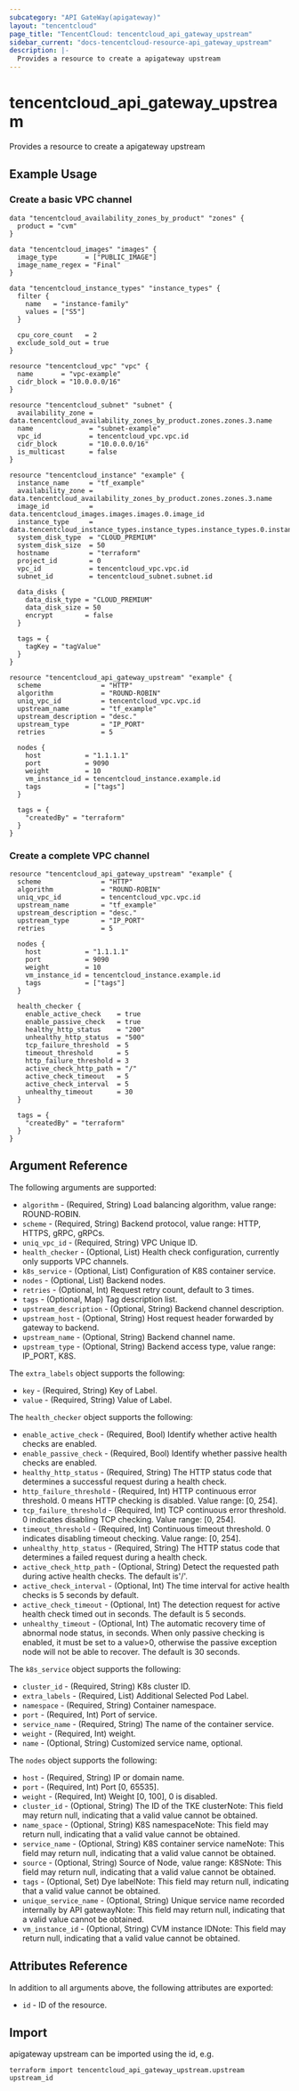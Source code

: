 ```yaml
---
subcategory: "API GateWay(apigateway)"
layout: "tencentcloud"
page_title: "TencentCloud: tencentcloud_api_gateway_upstream"
sidebar_current: "docs-tencentcloud-resource-api_gateway_upstream"
description: |-
  Provides a resource to create a apigateway upstream
---
```


# tencentcloud_api_gateway_upstream

Provides a resource to create a apigateway upstream

## Example Usage

### Create a basic VPC channel

```hcl
data "tencentcloud_availability_zones_by_product" "zones" {
  product = "cvm"
}

data "tencentcloud_images" "images" {
  image_type       = ["PUBLIC_IMAGE"]
  image_name_regex = "Final"
}

data "tencentcloud_instance_types" "instance_types" {
  filter {
    name   = "instance-family"
    values = ["S5"]
  }

  cpu_core_count   = 2
  exclude_sold_out = true
}

resource "tencentcloud_vpc" "vpc" {
  name       = "vpc-example"
  cidr_block = "10.0.0.0/16"
}

resource "tencentcloud_subnet" "subnet" {
  availability_zone = data.tencentcloud_availability_zones_by_product.zones.zones.3.name
  name              = "subnet-example"
  vpc_id            = tencentcloud_vpc.vpc.id
  cidr_block        = "10.0.0.0/16"
  is_multicast      = false
}

resource "tencentcloud_instance" "example" {
  instance_name     = "tf_example"
  availability_zone = data.tencentcloud_availability_zones_by_product.zones.zones.3.name
  image_id          = data.tencentcloud_images.images.images.0.image_id
  instance_type     = data.tencentcloud_instance_types.instance_types.instance_types.0.instance_type
  system_disk_type  = "CLOUD_PREMIUM"
  system_disk_size  = 50
  hostname          = "terraform"
  project_id        = 0
  vpc_id            = tencentcloud_vpc.vpc.id
  subnet_id         = tencentcloud_subnet.subnet.id

  data_disks {
    data_disk_type = "CLOUD_PREMIUM"
    data_disk_size = 50
    encrypt        = false
  }

  tags = {
    tagKey = "tagValue"
  }
}

resource "tencentcloud_api_gateway_upstream" "example" {
  scheme               = "HTTP"
  algorithm            = "ROUND-ROBIN"
  uniq_vpc_id          = tencentcloud_vpc.vpc.id
  upstream_name        = "tf_example"
  upstream_description = "desc."
  upstream_type        = "IP_PORT"
  retries              = 5

  nodes {
    host           = "1.1.1.1"
    port           = 9090
    weight         = 10
    vm_instance_id = tencentcloud_instance.example.id
    tags           = ["tags"]
  }

  tags = {
    "createdBy" = "terraform"
  }
}
```

### Create a complete VPC channel

```hcl
resource "tencentcloud_api_gateway_upstream" "example" {
  scheme               = "HTTP"
  algorithm            = "ROUND-ROBIN"
  uniq_vpc_id          = tencentcloud_vpc.vpc.id
  upstream_name        = "tf_example"
  upstream_description = "desc."
  upstream_type        = "IP_PORT"
  retries              = 5

  nodes {
    host           = "1.1.1.1"
    port           = 9090
    weight         = 10
    vm_instance_id = tencentcloud_instance.example.id
    tags           = ["tags"]
  }

  health_checker {
    enable_active_check    = true
    enable_passive_check   = true
    healthy_http_status    = "200"
    unhealthy_http_status  = "500"
    tcp_failure_threshold  = 5
    timeout_threshold      = 5
    http_failure_threshold = 3
    active_check_http_path = "/"
    active_check_timeout   = 5
    active_check_interval  = 5
    unhealthy_timeout      = 30
  }

  tags = {
    "createdBy" = "terraform"
  }
}
```

## Argument Reference

The following arguments are supported:

* `algorithm` - (Required, String) Load balancing algorithm, value range: ROUND-ROBIN.
* `scheme` - (Required, String) Backend protocol, value range: HTTP, HTTPS, gRPC, gRPCs.
* `uniq_vpc_id` - (Required, String) VPC Unique ID.
* `health_checker` - (Optional, List) Health check configuration, currently only supports VPC channels.
* `k8s_service` - (Optional, List) Configuration of K8S container service.
* `nodes` - (Optional, List) Backend nodes.
* `retries` - (Optional, Int) Request retry count, default to 3 times.
* `tags` - (Optional, Map) Tag description list.
* `upstream_description` - (Optional, String) Backend channel description.
* `upstream_host` - (Optional, String) Host request header forwarded by gateway to backend.
* `upstream_name` - (Optional, String) Backend channel name.
* `upstream_type` - (Optional, String) Backend access type, value range: IP_PORT, K8S.

The `extra_labels` object supports the following:

* `key` - (Required, String) Key of Label.
* `value` - (Required, String) Value of Label.

The `health_checker` object supports the following:

* `enable_active_check` - (Required, Bool) Identify whether active health checks are enabled.
* `enable_passive_check` - (Required, Bool) Identify whether passive health checks are enabled.
* `healthy_http_status` - (Required, String) The HTTP status code that determines a successful request during a health check.
* `http_failure_threshold` - (Required, Int) HTTP continuous error threshold. 0 means HTTP checking is disabled. Value range: [0, 254].
* `tcp_failure_threshold` - (Required, Int) TCP continuous error threshold. 0 indicates disabling TCP checking. Value range: [0, 254].
* `timeout_threshold` - (Required, Int) Continuous timeout threshold. 0 indicates disabling timeout checking. Value range: [0, 254].
* `unhealthy_http_status` - (Required, String) The HTTP status code that determines a failed request during a health check.
* `active_check_http_path` - (Optional, String) Detect the requested path during active health checks. The default is&#39;/&#39;.
* `active_check_interval` - (Optional, Int) The time interval for active health checks is 5 seconds by default.
* `active_check_timeout` - (Optional, Int) The detection request for active health check timed out in seconds. The default is 5 seconds.
* `unhealthy_timeout` - (Optional, Int) The automatic recovery time of abnormal node status, in seconds. When only passive checking is enabled, it must be set to a value&gt;0, otherwise the passive exception node will not be able to recover. The default is 30 seconds.

The `k8s_service` object supports the following:

* `cluster_id` - (Required, String) K8s cluster ID.
* `extra_labels` - (Required, List) Additional Selected Pod Label.
* `namespace` - (Required, String) Container namespace.
* `port` - (Required, Int) Port of service.
* `service_name` - (Required, String) The name of the container service.
* `weight` - (Required, Int) weight.
* `name` - (Optional, String) Customized service name, optional.

The `nodes` object supports the following:

* `host` - (Required, String) IP or domain name.
* `port` - (Required, Int) Port [0, 65535].
* `weight` - (Required, Int) Weight [0, 100], 0 is disabled.
* `cluster_id` - (Optional, String) The ID of the TKE clusterNote: This field may return null, indicating that a valid value cannot be obtained.
* `name_space` - (Optional, String) K8S namespaceNote: This field may return null, indicating that a valid value cannot be obtained.
* `service_name` - (Optional, String) K8S container service nameNote: This field may return null, indicating that a valid value cannot be obtained.
* `source` - (Optional, String) Source of Node, value range: K8SNote: This field may return null, indicating that a valid value cannot be obtained.
* `tags` - (Optional, Set) Dye labelNote: This field may return null, indicating that a valid value cannot be obtained.
* `unique_service_name` - (Optional, String) Unique service name recorded internally by API gatewayNote: This field may return null, indicating that a valid value cannot be obtained.
* `vm_instance_id` - (Optional, String) CVM instance IDNote: This field may return null, indicating that a valid value cannot be obtained.

## Attributes Reference

In addition to all arguments above, the following attributes are exported:

* `id` - ID of the resource.



## Import

apigateway upstream can be imported using the id, e.g.

```
terraform import tencentcloud_api_gateway_upstream.upstream upstream_id
```

